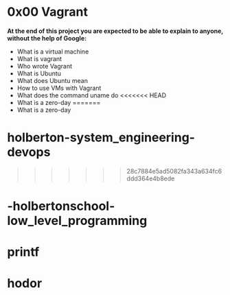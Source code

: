 # 0x00 Vagrant 

**At the end of this project you are expected to be able to explain to anyone, without the help of Google:**

- What is a virtual machine
- What is vagrant
- Who wrote Vagrant
- What is Ubuntu
- What does Ubuntu mean
- How to use VMs with Vagrant
- What does the command uname do
<<<<<<< HEAD
- What is a zero-day
=======
- What is a zero-day
# holberton-system_engineering-devops
>>>>>>> 28c7884e5ad5082fa343a634fc6ddd364e4b8ede
# -holbertonschool-low_level_programming
# printf
# hodor

